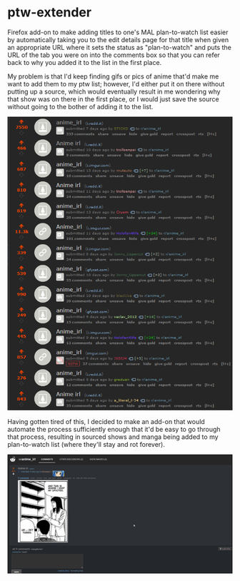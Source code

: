 # ptw-extender

Firefox add-on to make adding titles to one's MAL plan-to-watch list easier by automatically taking you to the edit details page for that title when given an appropriate URL where it sets the status as "plan-to-watch" and puts the URL of the tab you were on into the comments box so that you can refer back to why you added it to the list in the first place.  

My problem is that I'd keep finding gifs or pics of anime that'd make me want to add them to my ptw list; however, I'd either put it on there without putting up a source, which would eventually result in me wondering why that show was on there in the first place, or I would just save the source without going to the bother of adding it to the list.  

![The Problem](the_problem.png "The Problem")

Having gotten tired of this, I decided to make an add-on that would automate the process sufficiently enough that it'd be easy to go through that process, resulting in sourced shows and manga being added to my plan-to-watch list (where they'll stay and rot forever).  

![The Solution](the_solution.gif "The Solution")
